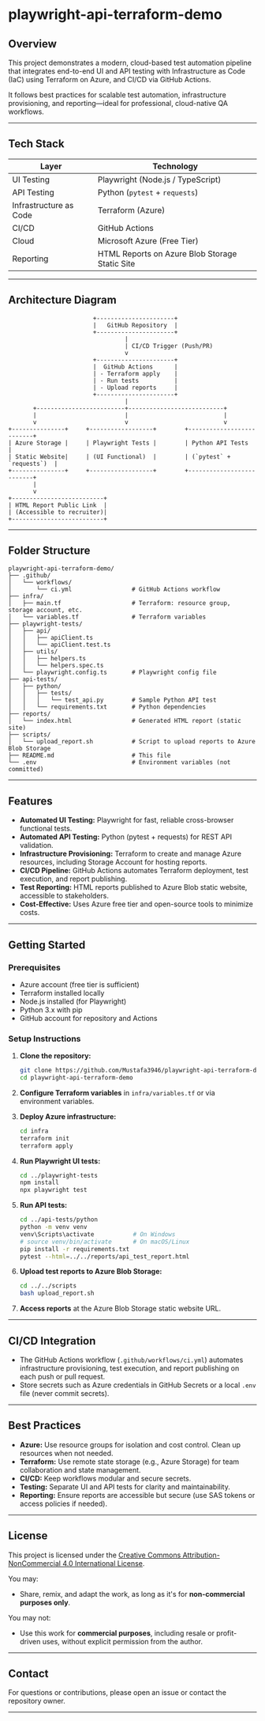 # playwright-api-terraform-demo

## Overview

This project demonstrates a modern, cloud-based test automation pipeline that integrates end-to-end UI and API testing with Infrastructure as Code (IaC) using Terraform on Azure, and CI/CD via GitHub Actions.

It follows best practices for scalable test automation, infrastructure provisioning, and reporting—ideal for professional, cloud-native QA workflows.

---

## Tech Stack

| Layer                  | Technology                                      |
|------------------------|------------------------------------------------|
| UI Testing             | Playwright (Node.js / TypeScript)              |
| API Testing            | Python (`pytest` + `requests`)                 |
| Infrastructure as Code | Terraform (Azure)                              |
| CI/CD                  | GitHub Actions                                 |
| Cloud                  | Microsoft Azure (Free Tier)                    |
| Reporting              | HTML Reports on Azure Blob Storage Static Site |

---

## Architecture Diagram

```text
                        +----------------------+
                        |   GitHub Repository  |
                        +----------------------+
                                 |
                                 | CI/CD Trigger (Push/PR)
                                 v
                        +----------------------+
                        |  GitHub Actions      |
                        | - Terraform apply    |
                        | - Run tests          |
                        | - Upload reports     |
                        +----------------------+
                                 |
       +-------------------------+---------------------------+
       |                         |                           |
       v                         v                           v
+---------------+     +------------------+        +--------------------------+
| Azure Storage |     | Playwright Tests |        | Python API Tests         |
| Static Website|     | (UI Functional)  |        | (`pytest` + `requests`)  |
+---------------+     +------------------+        +--------------------------+
       |
       v
+--------------------------+
| HTML Report Public Link  |
| (Accessible to recruiter)|
+--------------------------+
```

---

## Folder Structure

```
playwright-api-terraform-demo/
├── .github/
│   └── workflows/
│       └── ci.yml                 # GitHub Actions workflow
├── infra/
│   ├── main.tf                    # Terraform: resource group, storage account, etc.
│   └── variables.tf               # Terraform variables
├── playwright-tests/
│   ├── api/
│   │   ├── apiClient.ts
│   │   └── apiClient.test.ts      
│   ├── utils/
│   │   ├── helpers.ts
│   │   └── helpers.spec.ts        
│   └── playwright.config.ts       # Playwright config file
├── api-tests/
│   ├── python/
│   │   ├── tests/
│   │   │   └── test_api.py        # Sample Python API test
│   │   └── requirements.txt       # Python dependencies
├── reports/
│   └── index.html                 # Generated HTML report (static site)
├── scripts/
│   └── upload_report.sh           # Script to upload reports to Azure Blob Storage
├── README.md                      # This file
└── .env                           # Environment variables (not committed)
```

---

## Features

- **Automated UI Testing:** Playwright for fast, reliable cross-browser functional tests.
- **Automated API Testing:** Python (pytest + requests) for REST API validation.
- **Infrastructure Provisioning:** Terraform to create and manage Azure resources, including Storage Account for hosting reports.
- **CI/CD Pipeline:** GitHub Actions automates Terraform deployment, test execution, and report publishing.
- **Test Reporting:** HTML reports published to Azure Blob static website, accessible to stakeholders.
- **Cost-Effective:** Uses Azure free tier and open-source tools to minimize costs.

---

## Getting Started

### Prerequisites

- Azure account (free tier is sufficient)
- Terraform installed locally
- Node.js installed (for Playwright)
- Python 3.x with pip
- GitHub account for repository and Actions

### Setup Instructions

1. **Clone the repository:**
    ```bash
    git clone https://github.com/Mustafa3946/playwright-api-terraform-demo.git
    cd playwright-api-terraform-demo
    ```

2. **Configure Terraform variables** in `infra/variables.tf` or via environment variables.

3. **Deploy Azure infrastructure:**
    ```bash
    cd infra
    terraform init
    terraform apply
    ```

4. **Run Playwright UI tests:**
    ```bash
    cd ../playwright-tests
    npm install
    npx playwright test
    ```

5. **Run API tests:**
    ```bash
    cd ../api-tests/python
    python -m venv venv
    venv\Scripts\activate           # On Windows
    # source venv/bin/activate      # On macOS/Linux
    pip install -r requirements.txt
    pytest --html=../../reports/api_test_report.html
    ```

6. **Upload test reports to Azure Blob Storage:**
    ```bash
    cd ../../scripts
    bash upload_report.sh
    ```

7. **Access reports** at the Azure Blob Storage static website URL.

---

## CI/CD Integration

- The GitHub Actions workflow (`.github/workflows/ci.yml`) automates infrastructure provisioning, test execution, and report publishing on each push or pull request.
- Store secrets such as Azure credentials in GitHub Secrets or a local `.env` file (never commit secrets).

---

## Best Practices

- **Azure:** Use resource groups for isolation and cost control. Clean up resources when not needed.
- **Terraform:** Use remote state storage (e.g., Azure Storage) for team collaboration and state management.
- **CI/CD:** Keep workflows modular and secure secrets.
- **Testing:** Separate UI and API tests for clarity and maintainability.
- **Reporting:** Ensure reports are accessible but secure (use SAS tokens or access policies if needed).

---

## License

This project is licensed under the [Creative Commons Attribution-NonCommercial 4.0 International License](https://creativecommons.org/licenses/by-nc/4.0/).

You may:
- Share, remix, and adapt the work, as long as it's for **non-commercial purposes only**.

You may not:
- Use this work for **commercial purposes**, including resale or profit-driven uses, without explicit permission from the author.

---

## Contact

For questions or contributions, please open an issue or contact the repository owner.

---

